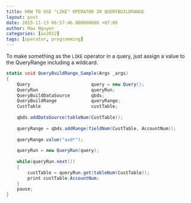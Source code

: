 ```yaml
---
title: HOW TO USE "LIKE" OPERATOR IN QUERYBUILDRANGE
layout: post
date: 2015-11-13 06:57:46.000000000 +07:00
author: Max Nguyen
categories: [ax2012]
tags: [operator, programming]
---
```


To make something as the `LIKE` operator in a query, just assign a value to the QueryRange including a wildcard.


```csharp
static void QueryBuildRange_Sample(Args _args)
{
    Query                       query = new Query();
    QueryRun                    queryRun;
    QueryBuildDataSource        qbds;
    QueryBuildRange             queryRange;   
    CustTable                   custTable;
    
    qbds.addDataSource(tableNum(CustTable));
    
    queryRange = qbds.addRange(fieldNum(CustTable, AccountNum));
    
    queryRange.value("axd*");
    
    queryRun = new QueryRun(query);
    
    while(queryRun.next())
    {
        custTable = queryRun.get(tableNum(CustTable));
        print custTable.AccountNum;
    }
    pause;
}
```